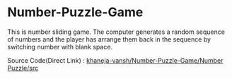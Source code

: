 # Number-Puzzle-Game

This is number sliding game.
The computer generates a random sequence of numbers and the player has arrange them back in the sequence by switching number with blank space. 

Source Code(Direct Link) :  [khaneja-vansh/Number-Puzzle-Game/Number Puzzle/src](https://github.com/khaneja-vansh/Number-Puzzle-Game/tree/main/Number%20Puzzle/src)
